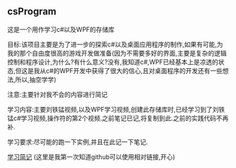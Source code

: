 ## csProgram

这是一个用作学习c#以及WPF的存储库


目标:该项目主要是为了进一步的探索c#以及桌面应用程序的制作,如果有可能,为我的那个自由度很高的游戏开发做准备(因为不需要多好的界面,主要是复杂的逻辑控制和程序设计,为什么?有什么意义?没有,我知道c#,WPF已经基本上是凉透的状态,但这是我从c#的WPF开发中获得了很大的信心,且对桌面程序的开发还有一些想法,所以,抽空学学)


注意:主要针对我不会的内容进行简记


学习内容:主要刘铁锰视频,以及WPF学习视频,创建此存储库时,已经学习到了刘铁锰c#学习视频,操作符的第2个视频.之前笔记已记,将复制到此.之前的实践代码不再补.


学习要求:尽可能的跑一下实例,并且在此记一下笔记.


[学习简记](doc/csLearningNote.md)  (这里是我第一次知道github可以使用相对链接,开心)
